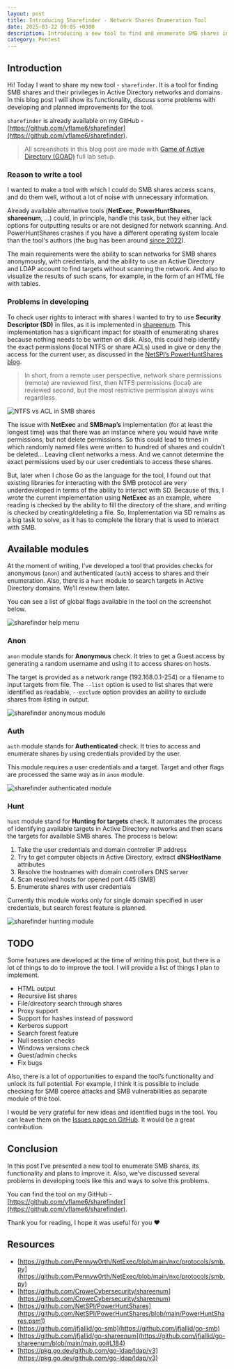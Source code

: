 ```yaml
---
layout: post
title: Introducing Sharefinder - Network Shares Enumeration Tool
date: 2025-03-22 09:05 +0300
description: Introducing a new tool to find and enumerate SMB shares in networks and Active Directory domains.
category: Pentest
---
```


## Introduction

Hi! Today I want to share my new tool - `sharefinder`. It is a tool for finding SMB shares and their privileges in Active Directory networks and domains. In this blog post I will show its functionality, discuss some problems with developing and planned improvements for the tool.

`sharefinder` is already available on my GitHub - [https://github.com/vflame6/sharefinder](https://github.com/vflame6/sharefinder).

> All screenshots in this blog post are made with [Game of Active Directory (GOAD)](https://github.com/Orange-Cyberdefense/GOAD) full lab setup.
> 

### Reason to write a tool

I wanted to make a tool with which I could do SMB shares access scans, and do them well, without a lot of noise with unnecessary information. 

Already available alternative tools (**NetExec**, **PowerHuntShares**, **shareenum**, ...) could, in principle, handle this task, but they either lack options for outputting results or are not designed for network scanning. And PowerHuntShares crashes if you have a different operating system locale than the tool's authors (the bug has been around [since 2022](https://github.com/NetSPI/PowerHuntShares/issues/3)).

The main requirements were the ability to scan networks for SMB shares anonymously, with credentials, and the ability to use an Active Directory and LDAP account to find targets without scanning the network. And also to visualize the results of such scans, for example, in the form of an HTML file with tables. 

### Problems in developing

To check user rights to interact with shares I wanted to try to use **Security Descriptor (SD)** in files, as it is implemented in [shareenum](https://github.com/CroweCybersecurity/shareenum). This implementation has a significant impact for stealth of enumerating shares because nothing needs to be written on disk. Also, this could help identify the exact permissions (local NTFS or share ACLs) used in give or deny the access for the current user, as discussed in the [NetSPI’s PowerHuntShares blog](https://www.netspi.com/blog/technical-blog/network-penetration-testing/network-share-permissions-powerhuntshares/#2).

> In short, from a remote user perspective, network share permissions (remote) are reviewed first, then NTFS permissions (local) are reviewed second, but the most restrictive permission always wins regardless.
> 

![NTFS vs ACL in SMB shares](/assets/pentest/introducing-sharefinder/image.png)

The issue with **NetExec** and **SMBmap’s** implementation (for at least the longest time) was that there was an instance where you would have write permissions, but not delete permissions. So this could lead to times in which randomly named files were written to hundred of shares and couldn’t be deleted… Leaving client networks a mess. And we cannot determine the exact permissions used by our user credentials to access these shares.

But, later when I chose Go as the language for the tool, I found out that existing libraries for interacting with the SMB protocol are very underdeveloped in terms of the ability to interact with SD.  Because of this, I wrote the current implementation using **NetExec** as an example, where reading is checked by the ability to fill the directory of the share, and writing is checked by creating/deleting a file. So, Implementation via SD remains as a big task to solve, as it has to complete the library that is used to interact with SMB.

## Available modules

At the moment of writing, I’ve developed a tool that provides checks for anonymous (`anon`) and authenticated (`auth`) access to shares and their enumeration. Also, there is a `hunt` module to search targets in Active Directory domains. We’ll review them later.

You can see a list of global flags available in the tool on the screenshot below.

![sharefinder help menu](/assets/pentest/introducing-sharefinder/image1.png)

### Anon

`anon` module stands for **Anonymous** check. It tries to get a Guest access by generating a random username and using it to access shares on hosts.

The target is provided as a network range (192.168.0.1-254) or a filename to input targets from file. The `--list` option is used to list shares that were identified as readable, `--exclude` option provides an ability to exclude shares from listing in output.

![sharefinder anonymous module](/assets/pentest/introducing-sharefinder/image2.png)

### Auth

`auth` module stands for **Authenticated** check. It tries to access and enumerate shares by using credentials provided by the user. 

This module requires a user credentials and a target. Target and other flags are processed the same way as in `anon` module. 

![sharefinder authenticated module](/assets/pentest/introducing-sharefinder/image3.png)

### Hunt

`hunt` module stand for **Hunting for targets** check. It automates the process of identifying available targets in Active Directory networks and then scans the targets for available SMB shares. The process is below:

1. Take the user credentials and domain controller IP address
2. Try to get computer objects in Active Directory, extract **dNSHostName** attributes
3. Resolve the hostnames with domain controllers DNS server
4. Scan resolved hosts for opened port 445 (SMB)
5. Enumerate shares with user credentials

Currently this module works only for single domain specified in user credentials, but search forest feature is planned. 

![sharefinder hunting module](/assets/pentest/introducing-sharefinder/image4.png)

## TODO

Some features are developed at the time of writing this post, but there is a lot of things to do to improve the tool. I will provide a list of things I plan to implement.

- HTML output
- Recursive list shares
- File/directory search through shares
- Proxy support
- Support for hashes instead of password
- Kerberos support
- Search forest feature
- Null session checks
- Windows versions check
- Guest/admin checks
- Fix bugs

Also, there is a lot of opportunities to expand the tool’s functionality and unlock its full potential. For example, I think it is possible to include checking for SMB coerce attacks and SMB vulnerabilities as separate module of the tool.

I would be very grateful for new ideas and identified bugs in the tool. You can leave them on the [Issues page on GitHub](https://github.com/vflame6/sharefinder/issues). It would be a great contribution.

## Conclusion

In this post I’ve presented a new tool to enumerate SMB shares, its functionality and plans to improve it. Also, we’ve discussed several problems in developing tools like this and ways to solve this problems.

You can find the tool on my GitHub - [https://github.com/vflame6/sharefinder](https://github.com/vflame6/sharefinder).

Thank you for reading, I hope it was useful for you ❤️

## Resources

- [https://github.com/Pennyw0rth/NetExec/blob/main/nxc/protocols/smb.py](https://github.com/Pennyw0rth/NetExec/blob/main/nxc/protocols/smb.py)
- [https://github.com/CroweCybersecurity/shareenum](https://github.com/CroweCybersecurity/shareenum)
- [https://github.com/NetSPI/PowerHuntShares](https://github.com/NetSPI/PowerHuntShares/blob/main/PowerHuntShares.psm1)
- [https://github.com/jfjallid/go-smb](https://github.com/jfjallid/go-smb)
- [https://github.com/jfjallid/go-shareenum](https://github.com/jfjallid/go-shareenum/blob/main/main.go#L184)
- [https://pkg.go.dev/github.com/go-ldap/ldap/v3](https://pkg.go.dev/github.com/go-ldap/ldap/v3)
